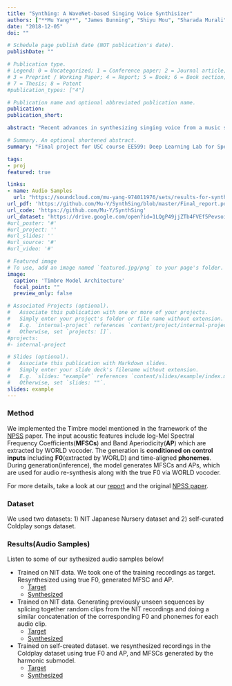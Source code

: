 ```yaml
---
title: "Synthing: A WaveNet-based Singing Voice Synthisizer"
authors: ["**Mu Yang**", "James Bunning", "Shiyu Mou", "Sharada Murali", "Yixin Yang"]
date: "2018-12-05"
doi: ""

# Schedule page publish date (NOT publication's date).
publishDate: ""

# Publication type.
# Legend: 0 = Uncategorized; 1 = Conference paper; 2 = Journal article;
# 3 = Preprint / Working Paper; 4 = Report; 5 = Book; 6 = Book section;
# 7 = Thesis; 8 = Patent
#publication_types: ["4"]

# Publication name and optional abbreviated publication name.
publication: 
publication_short:

abstract: "Recent advances in synthesizing singing voice from a music score and lyrics have been achieved using a Neural Parametric Singing Synthesizer ([NPSS](https://www.mdpi.com/2076-3417/7/12/1313)) based on a modified version of the WaveNet architecture. This model trains on phonetic transcriptions of lyrics and acoustic features, and is able to significantly reduce training and generation times while still achieving the sound quality and naturalness of state-of-the-art concatenative systems. Although NPSS can model a specific singer’s voice and style of singing, it cannot generate a new singing performance given new singer data. SynthSing, our WaveNet-based singing synthesizer, expands on the NPSS synthesizer to generate a singer’s voice given new singing data and has the potential to transform the timbre of one singer’s voice into that of another singer. We found that the WaveNet-based model produces superior results in terms of naturalness and sound quality."

# Summary. An optional shortened abstract.
summary: "Final project for USC course EE599: Deep Learning Lab for Speech Processing - a WaveNet-based singing voice synthesizer. This is a partial implement of the paper [A Neural Parametric Singing Synthesizer Modeling Timbre and Expression from Natural Songs](https://www.mdpi.com/2076-3417/7/12/1313)."

tags:
- proj
featured: true

links:
- name: Audio Samples
  url: "https://soundcloud.com/mu-yang-974011976/sets/results-for-synthsing"
url_pdf: 'https://github.com/Mu-Y/SynthSing/blob/master/Final_report.pdf'
url_code: 'https://github.com/Mu-Y/SynthSing'
url_dataset: 'https://drive.google.com/open?id=1LQgP49jjZTb4FVEf5PevsoiBDhCIyaWp'
#url_poster: '#'
#url_project: ''
#url_slides: ''
#url_source: '#'
#url_video: '#'

# Featured image
# To use, add an image named `featured.jpg/png` to your page's folder. 
image:
  caption: 'Timbre Model Architecture'
  focal_point: ""
  preview_only: false

# Associated Projects (optional).
#   Associate this publication with one or more of your projects.
#   Simply enter your project's folder or file name without extension.
#   E.g. `internal-project` references `content/project/internal-project/index.md`.
#   Otherwise, set `projects: []`.
#projects:
#- internal-project

# Slides (optional).
#   Associate this publication with Markdown slides.
#   Simply enter your slide deck's filename without extension.
#   E.g. `slides: "example"` references `content/slides/example/index.md`.
#   Otherwise, set `slides: ""`.
slides: example
---
```


### Method

We implemented the Timbre model mentioned in the framework of the [NPSS](https://www.mdpi.com/2076-3417/7/12/1313) paper. The input acoustic features include log-Mel Spectral Frequency Coefficients(**MFSCs**) and Band Aperiodicity(**AP**) which are extracted by WORLD vocoder. The generation is **conditioned on control inputs** including **F0**(extracted by WORLD) and time-aligned **phonemes**. During generation(inference), the model generates MFSCs and APs, which are used for audio re-synthesis along with the true F0 via WORLD vocoder.

For more details, take a look at our [report](https://github.com/Mu-Y/SynthSing/blob/master/Final_report.pdf) and the original [NPSS paper](https://www.mdpi.com/2076-3417/7/12/1313).

### Dataset

We used two datasets: 1) NIT Japanese Nursery dataset and 2) self-curated Coldplay songs dataset.

### Results(Audio Samples)

Listen to some of our sythesized audio samples below!

- Trained on NIT data. We took one of the training recordings as target. Resynthesized using true F0, generated MFSC and AP.
    - [Target](https://soundcloud.com/mu-yang-974011976/hit-004_orignal?in=mu-yang-974011976/sets/results-for-synthsing)
    - [Synthesized](https://soundcloud.com/mu-yang-974011976/hit_004_synthesized?in=mu-yang-974011976/sets/results-for-synthsing)
- Trained on NIT data. Generating previously unseen sequences by splicing together random clips from the NIT recordings and doing a similar concatenation of the corresponding F0 and phonemes for each audio clip.
    - [Target](https://soundcloud.com/mu-yang-974011976/hit_scramble_original?in=mu-yang-974011976/sets/results-for-synthsing)
    - [Synthesized](https://soundcloud.com/mu-yang-974011976/hit_scramble_synthesized?in=mu-yang-974011976/sets/results-for-synthsing)
- Trained on self-created dataset. we resynthesized recordings in the Coldplay dataset using true F0 and AP, and MFSCs generated by the harmonic submodel.
    - [Target](https://soundcloud.com/mu-yang-974011976/coldplay-song02-01-007?in=mu-yang-974011976/sets/results-for-synthsing)
    - [Synthesized](https://soundcloud.com/mu-yang-974011976/coldplay_007_synthesized?in=mu-yang-974011976/sets/results-for-synthsing)

